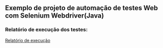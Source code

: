 ## Exemplo de projeto de automação de testes Web com Selenium Webdriver(Java)

### Relatório de execução dos testes:

[Relatório de execução](https://leonardomelgarejo.github.io/selenium-web-automation/)
